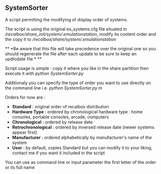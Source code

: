 ## SystemSorter

A script permitting the modifying of display order of systems.

The script is using the original es_systems.cfg file situated in */recalbox/share_init/system/.emulationstation*, modify its content order and the copy it to */recalbox/share/system/.emulationstation*

** *Be aware that this file will take precedence over the original one so you should regenerate the file after each update to be sure to keep an updtodate file * **


Script usage is simple : copy it where you like in the share partition then execute it with *python SystemSorter.py*

Additionaly you can specify the type of order you want to use directly on the command line i.e. *python SystemSorter.py m*

Orders for now are :
* **Standard** : original order of recalbox distribution  
* **Hardware Type** : ordered by chronological hardware type : home consoles, portable consoles, arcade, computers
* **Chronological** : ordered by release date
* **Retrochronological** : ordered by inversed release date (newer systems appear first)
* **Manufacturer** : ordered alphabetically by manufacturer's name of the system
* **User** : by default, copies Standard but you can modify it to your liking, contact me if you want it included in the script

You can use as command line or input parameter the first letter of the order or its full name
